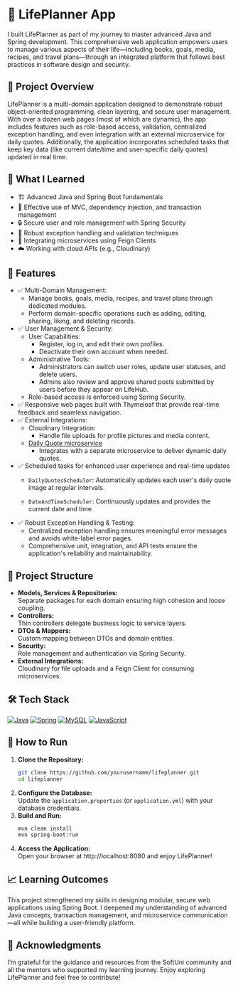 # 🌟 LifePlanner App

I built LifePlanner as part of my journey to master advanced Java and Spring development. This comprehensive web application empowers users to manage various aspects of their life—including books, goals, media, recipes, and travel plans—through an integrated platform that follows best practices in software design and security.

## 🚀 Project Overview
LifePlanner is a multi-domain application designed to demonstrate robust object-oriented programming, clean layering, and secure user management. With over a dozen web pages (most of which are dynamic), the app includes features such as role-based access, validation, centralized exception handling, and even integration with an external microservice for daily quotes. Additionally, the application incorporates scheduled tasks that keep key data (like current date/time and user-specific daily quotes) updated in real time.

## 🎯 What I Learned
- 🏗️ Advanced Java and Spring Boot fundamentals
- 🔄 Effective use of MVC, dependency injection, and transaction management  
- 🔒 Secure user and role management with Spring Security  
- 🔄 Robust exception handling and validation techniques  
- 🔀 Integrating microservices using Feign Clients  
- ☁️ Working with cloud APIs (e.g., Cloudinary)

## 🔧 Features
- ✅ Multi-Domain Management:
  - Manage books, goals, media, recipes, and travel plans through dedicated modules.
  - Perform domain-specific operations such as adding, editing, sharing, liking, and deleting records.
- ✅ User Management & Security:
  - User Capabilities:
    - Register, log in, and edit their own profiles.
    - Deactivate their own account when needed.
  - Administrative Tools:
    - Administrators can switch user roles, update user statuses, and delete users.
    - Admins also review and approve shared posts submitted by users before they appear on LifeHub.
  - Role-based access is enforced using Spring Security.
- ✅ Responsive web pages built with Thymeleaf that provide real-time feedback and seamless navigation.
- ✅ External Integrations:
  - Cloudinary Integration:
    - Handle file uploads for profile pictures and media content.
  - [Daily Quote microservice](https://github.com/trayanaboykova/Daily-Quotes-Service-LifePlanner)
    - Integrates with a separate microservice to deliver dynamic daily quotes.
- ✅ Scheduled tasks for enhanced user experience and real-time updates
  - `DailyQuotesScheduler`: Automatically updates each user's daily quote image at regular intervals.

  - `DateAndTimeScheduler`: Continuously updates and provides the current date and time.
- ✅ Robust Exception Handling & Testing:
  - Centralized exception handling ensures meaningful error messages and avoids white-label error pages.
  - Comprehensive unit, integration, and API tests ensure the application's reliability and maintainability.

## 📂 Project Structure
- **Models, Services & Repositories:**  
  Separate packages for each domain ensuring high cohesion and loose coupling.
- **Controllers:**  
  Thin controllers delegate business logic to service layers.
- **DTOs & Mappers:**  
  Custom mapping between DTOs and domain entities.
- **Security:**  
  Role management and authentication via Spring Security.
- **External Integrations:**  
  Cloudinary for file uploads and a Feign Client for consuming microservices.

## 🛠️ Tech Stack
[![Java](https://skillicons.dev/icons?i=java)](https://www.java.com/) [![Spring](https://skillicons.dev/icons?i=spring)](https://spring.io/) [![MySQL](https://skillicons.dev/icons?i=mysql)](https://www.mysql.com/) [![JavaScript](https://skillicons.dev/icons?i=javascript)](https://developer.mozilla.org/en-US/docs/Web/JavaScript)

## 🤔 How to Run
1. **Clone the Repository:**
   ```bash
   git clone https://github.com/yourusername/lifeplanner.git
   cd lifeplanner
2. **Configure the Database:** <br>
   Update the `application.properties` (or `application.yml`) with your database credentials.
3. **Build and Run:**
   ```bash
   mvn clean install
   mvn spring-boot:run
4. **Access the Application:** <br>
Open your browser at http://localhost:8080 and enjoy LifePlanner!
   
## 📈 Learning Outcomes
This project strengthened my skills in designing modular, secure web applications using Spring Boot. I deepened my understanding of advanced Java concepts, transaction management, and microservice communication—all while building a user-friendly platform.

## 🌟 Acknowledgments
I’m grateful for the guidance and resources from the SoftUni community and all the mentors who supported my learning journey. Enjoy exploring LifePlanner and feel free to contribute!

